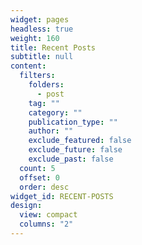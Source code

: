 ```yaml
---
widget: pages
headless: true
weight: 160
title: Recent Posts
subtitle: null
content:
  filters:
    folders:
      - post
    tag: ""
    category: ""
    publication_type: ""
    author: ""
    exclude_featured: false
    exclude_future: false
    exclude_past: false
  count: 5
  offset: 0
  order: desc
widget_id: RECENT-POSTS
design:
  view: compact
  columns: "2"
---
```

